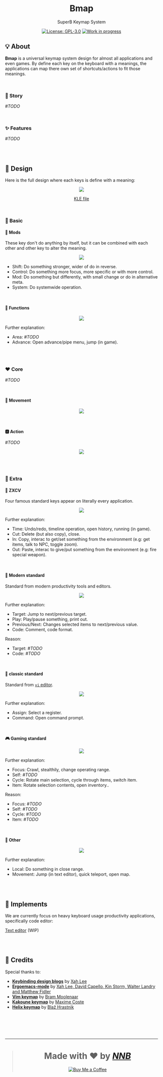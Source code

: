 <h1 align="center">Bmap</h1>
<p align="center">SuperB Keymap System</p>
<p align="center">
  <a href="https://github.com/NNBnh/bmap/blob/main/LICENSE"><img src="https://img.shields.io/github/license/NNBnh/bmap?labelColor=585858&color=F7CA88&style=for-the-badge" alt="License: GPL-3.0"></a>
  <a href="https://gist.github.com/NNBnh/9ef453aba3efce26046e0d3119dab5a7#development-completed"><img src="https://img.shields.io/github/last-commit/NNBnh/bmap?labelColor=585858&color=FFC387&style=for-the-badge" alt="Work in progress"></a>
</p>

## 💡 About

**Bmap** is a universal keymap system design for almost all applications and even games. By define each key on the keyboard with a meanings, the applications can map there own set of shortcuts/actions to fit those meanings.

<br>

### 📔 Story

_#TODO_

<br>

### ✨ Features

_#TODO_

<!--
- Familiarity: The design is taking from standard keymap from many popular applications, there for it's:
  - Easy to get used to.
  - Many GUI applications have already roughly follow this keymap system.
- Ergonomic:
  - Have left-handed variant.
-->

<br><br>

## 📒 Design

Here is the full design where each keys is define with a meaning:

<p align="center"><img src="https://user-images.githubusercontent.com/43980777/148636068-9fdcd829-30d4-4c2b-928d-84c140178a67.png"></p>
<p align="center"><a href="http://www.keyboard-layout-editor.com/#/gists/99f29c7a0a3c4bceab6afa28003b5987">KLE file</a></p>

<br>

### 🔰 Basic

#### 🚥 Mods

These key don't do anything by itself, but it can be combined with each other and other key to alter the meaning.

<p align="center"><img src="https://user-images.githubusercontent.com/43980777/148636069-315df6d9-f1ac-4e63-b134-6ed9451097ec.png"></p>

- Shift: Do something stronger, wider of do in reverse.
- Control: Do something more focus, more specific or with more control.
- Mod: Do something but differently, with small change or do in alternative meta.
- System: Do systemwide operation.

<br>

#### 🧰 Functions

<p align="center"><img src="https://user-images.githubusercontent.com/43980777/148636499-f38cd30c-c34f-4b56-a145-59d1c6adee63.png"></p>

Further explanation:
- Area: _#TODO_
- Advance: Open advance/pipe menu, jump (in game).

<br><br>

### ❤️ Core

_#TODO_

<br>

#### 🔄 Movement

<p align="center"><img src="https://user-images.githubusercontent.com/43980777/148636070-6f1a9db4-d0fe-49f1-8d84-bd54c2799a21.png"></p>

<br>

#### 🅰️ Action

_#TODO_

<p align="center"><img src="https://user-images.githubusercontent.com/43980777/148636071-73b2fc38-57ea-4d5d-ac33-ca8800dcf68a.png"></p>

<br><br>

### 🧩 Extra

#### 🐎 ZXCV

Four famous standard keys appear on literally every application.

<p align="center"><img src="https://user-images.githubusercontent.com/43980777/148636072-c54d8359-221f-4f4f-84a8-f9650c1ecee4.png"></p>

Further explanation:
- Time: Undo/redo, timeline operation, open history, running (in game).
- Cut: Delete (but also copy), close.
- In: Copy, interac to get/set something from the environment (e.g: get items, talk to NPC, toggle zoom).
- Out: Paste, interac to give/put something from the environment (e.g: fire special weapon).

<br>

#### 📃 Modern standard

Standard from modern productivity tools and editors.

<p align="center"><img src="https://user-images.githubusercontent.com/43980777/148636508-7a90e045-b164-4668-8d2c-c33da7da806a.png"></p>

Further explanation:
- Target: Jump to next/previous target.
- Play: Play/pause something, print out.
- Previous/Next: Changes selected items to next/previous value.
- Code: Comment, code format.

Reason:
- Target: _#TODO_
- Code: _#TODO_

<br>

#### 📜 classic standard

Standard from [`vi` editor](https://en.wikipedia.org/wiki/Vi).

<p align="center"><img src="https://user-images.githubusercontent.com/43980777/148636076-ef52e6b8-6a26-4088-a82f-9341dba36a2c.png"></p>

Further explanation:
- Assign: Select a register.
- Command: Open command prompt.

<br>

#### 🎮 Gaming standard

<p align="center"><img src="https://user-images.githubusercontent.com/43980777/148636077-94ad73d2-b30c-4905-9455-2ce0ab63d396.png"></p>

Further explanation:
- Focus: Crawl, stealthily, change operating range.
- Self: _#TODO_
- Cycle: Rotate main selection, cycle through items, switch item.
- Item: Rotate selection contents, open inventory..

Reason:
- Focus: _#TODO_
- Self: _#TODO_
- Cycle: _#TODO_
- Item: _#TODO_

<br>

#### 🎲 Other

<p align="center"><img src="https://user-images.githubusercontent.com/43980777/148636078-199e2ad5-cca1-4925-9ffc-f6929398cf68.png"></p>

Further explanation:
- Local: Do something in close range.
- Movement: Jump (in text editor), quick teleport, open map.

<br><br>

## 🚀 Implements

We are currently focus on heavy keyboard usage productivity applications, specifically code editor:

[Text editor](http://www.keyboard-layout-editor.com/#/gists/e12289897003889ee40f5628e31975ca) (WIP)

<br><br>

## 💌 Credits

Special thanks to:
- [**Keybinding design blogs**](http://xahlee.info/kbd/keybinding_index.html) by [Xah Lee](http://xahlee.info/index.html)
- [**Ergoemacs-mode**](https://ergoemacs.github.io) by [Xah Lee, David Capello, Kin Storm, Walter Landry and Matthew Fidler](https://github.com/ergoemacs/ergoemacs-mode/graphs/contributors)
- [**Vim keymap**](https://www.vim.org) by [Bram Moolenaar](https://en.wikipedia.org/wiki/Bram_Moolenaar)
- [**Kakoune keymap**](https://kakoune.org) by [Maxime Coste](https://github.com/mawww)
- [**Helix keymap**](https://helix-editor.com) by [Blaž Hrastnik](https://github.com/archseer)

<br><br><br><br>

---

> <h1 align="center">Made with ❤️ by <a href="https://github.com/NNBnh"><i>NNB</i></a></h1>
>
> <p align="center"><a href="https://www.buymeacoffee.com/nnbnh"><img src="https://img.shields.io/badge/buy_me_a_coffee%20-%23F7CA88.svg?logo=buy-me-a-coffee&logoColor=333333&style=for-the-badge" alt="Buy Me a Coffee"></a></p>
